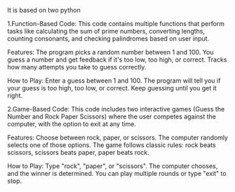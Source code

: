 It is based on two python
 
 1.Function-Based Code: This code contains multiple functions that perform tasks like calculating the sum of prime numbers, converting lengths, counting consonants, and checking palindromes based on user input.
 
 Features:
 The program picks a random number between 1 and 100.
 You guess a number and get feedback if it's too low, too high, or correct.
 Tracks how many attempts you take to guess correctly.
 
 How to Play:
 Enter a guess between 1 and 100.
 The program will tell you if your guess is too high, too low, or correct.
 Keep guessing until you get it right.
 
 
 2.Game-Based Code: This code includes two interactive games (Guess the Number and Rock Paper Scissors) where the user competes against the computer, with the option to exit at any time.
 
 Features:
 Choose between rock, paper, or scissors.
 The computer randomly selects one of those options.
 The game follows classic rules: rock beats scissors, scissors beats paper, paper beats rock.
 
 How to Play:
 Type "rock", "paper", or "scissors".
 The computer chooses, and the winner is determined.
 You can play multiple rounds or type "exit" to stop.


